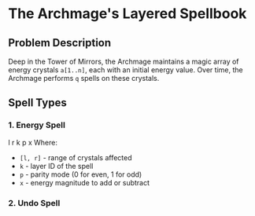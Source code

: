 # The Archmage's Layered Spellbook

## Problem Description

Deep in the Tower of Mirrors, the Archmage maintains a magic array of energy crystals `a[1..n]`, each with an initial energy value. Over time, the Archmage performs `q` spells on these crystals.

## Spell Types

### 1. Energy Spell
l r k p x
Where:
- `[l, r]` - range of crystals affected
- `k` - layer ID of the spell
- `p` - parity mode (0 for even, 1 for odd)
- `x` - energy magnitude to add or subtract

### 2. Undo Spell


